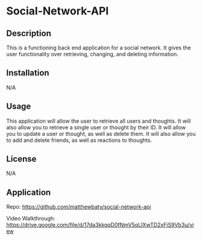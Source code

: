 # Social-Network-API

## Description

This is a functioning back end application for a social network. It gives the user functionality over retrieving, changing, and deleting information. 

## Installation

N/A

## Usage

This application will allow the user to retrieve all users and thoughts. It will also allow you to retrieve a single user or thought by their ID. It will allow you to update a user or thought, as well as delete them. It will also allow you to add and delete friends, as well as reactions to thoughts. 

## License

N/A

## Application

Repo: https://github.com/matthewbaty/social-network-api

Video Walkthrough: https://drive.google.com/file/d/17da3kkgqD0fNmV5qLIXwTD2xFjS9Vb3u/view
